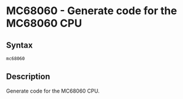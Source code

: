 # MC68060 - Generate code for the MC68060 CPU

## Syntax
```assembly
mc68060
```

## Description
Generate code for the MC68060 CPU.